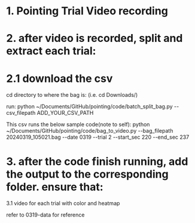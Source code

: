# 1. Pointing Trial Video recording

# 2. after video is recorded, split and extract each trial:

# 2.1 download the csv
cd directory to where the bag is: (i.e. cd Downloads/)

run: 
python ~/Documents/GitHub/pointing/code/batch_split_bag.py --csv_filepath ADD_YOUR_CSV_PATH


This csv runs the below sample code(note to self):
python ~/Documents/GitHub/pointing/code/bag_to_video.py --bag_filepath 20240319_105021.bag --date 0319 --trial 2 --start_sec 220 --end_sec 237

# 3. after the code finish running, add the output to the corresponding folder. ensure that: 
3.1 video for each trial with color and heatmap

refer to 0319-data for reference 


